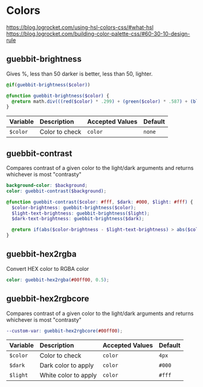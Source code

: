 # Colors

https://blog.logrocket.com/using-hsl-colors-css/#what-hsl
https://blog.logrocket.com/building-color-palette-css/#60-30-10-design-rule

## guebbit-brightness

Gives %, less than 50 darker is better, less than 50, lighter.

```scss
@if(guebbit-brightness($color))
```

```scss
@function guebbit-brightness($color) {
  @return math.div(((red($color) * .299) + (green($color) * .587) + (blue($color) * .114)), 255 * 100%);
}
```

| Variable  | Description    | Accepted Values | Default |
|:----------|:---------------|:----------------|:--------|
| `$color`  | Color to check | `color`         | `none`  |



## guebbit-contrast

Compares contrast of a given color to the light/dark arguments and returns whichever is most "contrasty"

```scss
background-color: $background;
color: guebbit-contrast($background);
```

```scss
@function guebbit-contrast($color: #fff, $dark: #000, $light: #fff) {
  $color-brightness: guebbit-brightness($color);
  $light-text-brightness: guebbit-brightness($light);
  $dark-text-brightness: guebbit-brightness($dark);

  @return if(abs($color-brightness - $light-text-brightness) > abs($color-brightness - $dark-text-brightness), $light, $dark);
}
```

## guebbit-hex2rgba

Convert HEX color to RGBA color

```scss
color: guebbit-hex2rgba(#00ff00, 0.5);
```

## guebbit-hex2rgbcore

Compares contrast of a given color to the light/dark arguments and returns whichever is most "contrasty"

```scss
--custom-var: guebbit-hex2rgbcore(#00ff00);
```


| Variable | Description          | Accepted Values | Default |
|:---------|:---------------------|:----------------|:--------|
| `$color` | Color to check       | `color`         | `4px`   |
| `$dark`  | Dark color to apply  | `color`         | `#000`  |
| `$light` | White color to apply | `color`         | `#fff`  |